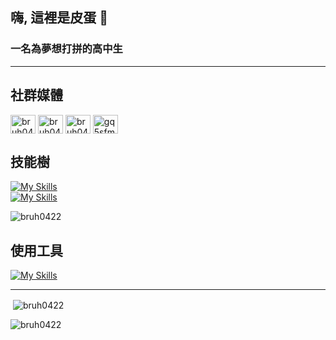 ## 嗨, 這裡是皮蛋 👋
### 一名為夢想打拼的高中生

---

## 社群媒體
<p align="left">
<a href="https://fb.com/bruh0422" target="blank"><img align="center" src="https://raw.githubusercontent.com/rahuldkjain/github-profile-readme-generator/master/src/images/icons/Social/facebook.svg" alt="bruh0422" height="30" width="40"/></a>
<a href="https://instagram.com/bruh0422" target="blank"><img align="center" src="https://raw.githubusercontent.com/rahuldkjain/github-profile-readme-generator/master/src/images/icons/Social/instagram.svg" alt="bruh040422" height="30" width="40"/></a>
<a href="https://youtube.com/@bruh0422" target="blank"><img align="center" src="https://raw.githubusercontent.com/rahuldkjain/github-profile-readme-generator/master/src/images/icons/Social/youtube.svg" alt="bruh04022" height="30" width="40"/></a>
<a href="https://discord.gg/gq5sfmttWW" target="blank"><img align="center" src="https://raw.githubusercontent.com/rahuldkjain/github-profile-readme-generator/master/src/images/icons/Social/discord.svg" alt="gq5sfmttWW" height="30" width="40"/></a>
</p>

## 技能樹
[![My Skills](https://skillicons.dev/icons?i=discord,bots,md,html,css)](https://skillicons.dev)\
[![My Skills](https://skillicons.dev/icons?i=py,cpp,java,flask,git,mysql)](https://skillicons.dev)
<p><img src="https://github-readme-stats.vercel.app/api/top-langs?username=bruh0422&show_icons=true&locale=en&layout=compact" alt="bruh0422"/></p>

## 使用工具
[![My Skills](https://skillicons.dev/icons?i=windows,vscode,github,postman,stackoverflow)](https://skillicons.dev)

---

<p>&nbsp;<img align="center" src="https://github-readme-stats.vercel.app/api?username=bruh0422&show_icons=true&locale=en" alt="bruh0422"/></p>
<p><img align="center" src="https://github-readme-streak-stats.herokuapp.com/?user=bruh0422&" alt="bruh0422"/></p>
